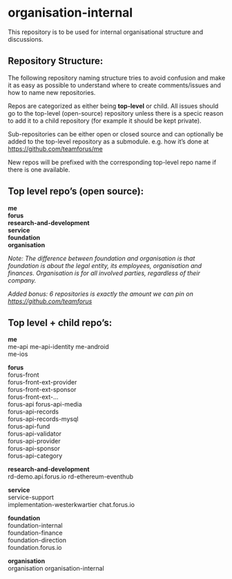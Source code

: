 # organisation-internal
This repository is to be used for internal organisational structure and discussions.


## Repository Structure:

The following repository naming structure tries to avoid confusion and make it as easy as possible to understand where to create comments/issues and how to name new repositories.

Repos are categorized as either being **top-level** or child. All issues should go to the top-level (open-source) repository unless there is a specic reason to add it to a child repository (for example it should be kept private).

Sub-repositories can be either open or closed source and can optionally be added to the top-level repository as a submodule. e.g. how it’s done at https://github.com/teamforus/me

New repos will be prefixed with the corresponding top-level repo name if there is one available.

## Top level repo’s (open source):
**me**  
**forus**  
**research-and-development**  
**service**  
**foundation**  
**organisation**  

_Note: The difference between foundation and organisation is that foundation is about the legal entity, its employees, organisation and finances. Organisation is for all involved parties, regardless of their company._

_Added bonus: 6 repositories is exactly the amount we can pin on https://github.com/teamforus_

## Top level + child repo’s:

**me**  
me-api
me-api-identity
me-android  
me-ios  

**forus**  
forus-front  
forus-front-ext-provider  
forus-front-ext-sponsor  
forus-front-ext-...  
forus-api 
forus-api-media  
forus-api-records  
forus-api-records-mysql  
forus-api-fund  
forus-api-validator  
forus-api-provider  
forus-api-sponsor  
forus-api-category 

**research-and-development**  
rd-demo.api.forus.io
rd-ethereum-eventhub

**service**  
service-support  
implementation-westerkwartier
chat.forus.io  

**foundation**  
foundation-internal  
foundation-finance  
foundation-direction  
foundation.forus.io  

**organisation**  
organisation
organisation-internal